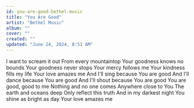 ```yaml
---
id: you-are-good-bethel-music
title: "You Are Good"
artist: "Bethel Music"
album: ""
cover: ""
created: ""
updated: "June 24, 2024, 8:51 AM"
---
```


I want to scream it out
From every mountaintop
Your goodness knows no bounds
Your goodness never stops
Your mercy follows me
Your kindness fills my life
Your love amazes me
And I'll sing because You are good
And I'll dance because You are good
And I'll shout because You are good
You are good, good to me
Nothing and no one comes
Anywhere close to You
The earth and oceans deep
Only reflect this truth
And in my darkest night
You shine as bright as day
Your love amazes me